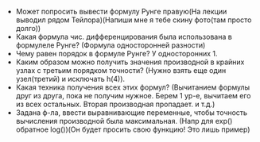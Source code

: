 * Может попросить вывести формулу Рунге правую(На лекции выводил рядом Тейлора)(Напиши мне я тебе скину фото(там просто долго))
* Какая формула чис. дифференцирования была использована в формулеле Рунге? (Формула односторонней разности)
* Чему равен порядок в формуле Рунге? У односторонних 1.
* Каким образом можно получить значения производной в крайних узлах с третьим порядком точности? (Нужно взять еще один узел(третий) и исключать h(4)).
* Какая техника получения всех этих формул? (Вычитанием формулы друг из друга, пока не получим нужное. Берем 1 ур-е, вычитаем его из всех остальных. Вторая производная пропадает. и т.д.)
* Задана ф-ла, ввести выравнивающие переменные, чтобы точность вычисления производной была максимальная. (Напр для еxp() обратное log())(Он будет просить свою функцию! Это лишь пример)
